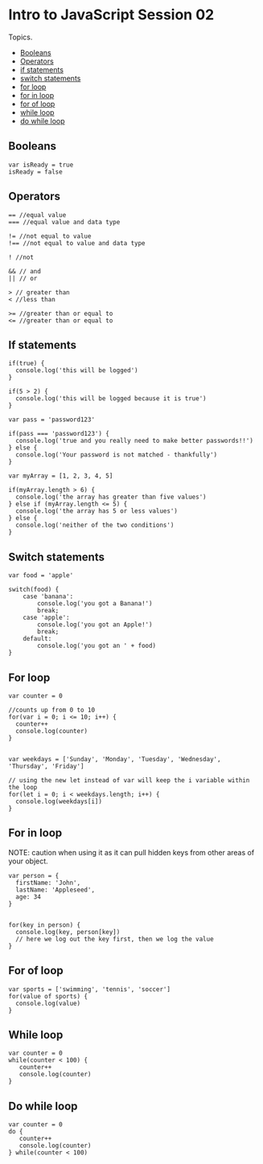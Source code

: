 # Intro to JavaScript Session 02

Topics.
- [Booleans](#booleans)
- [Operators](#operators)
- [if statements](#if-statements)
- [switch statements](#switch-statements)
- [for loop](#for-loop)
- [for in loop](#for-of-loop)
- [for of loop](#for-of-loop)
- [while loop](#while-loop)
- [do while loop](#do-while-loop)

## Booleans
```
var isReady = true
isReady = false
```

## Operators
```
== //equal value
=== //equal value and data type

!= //not equal to value
!== //not equal to value and data type

! //not

&& // and
|| // or

> // greater than
< //less than

>= //greater than or equal to
<= //greater than or equal to
```

## If statements
```
if(true) {
  console.log('this will be logged')
}

if(5 > 2) {
  console.log('this will be logged because it is true')
}

var pass = 'password123'

if(pass === 'password123') {
  console.log('true and you really need to make better passwords!!')
} else {
  console.log('Your password is not matched - thankfully')
}

var myArray = [1, 2, 3, 4, 5]

if(myArray.length > 6) {
  console.log('the array has greater than five values')
} else if (myArray.length <= 5) {
  console.log('the array has 5 or less values')
} else {
  console.log('neither of the two conditions')
}
```

## Switch statements
```
var food = 'apple'

switch(food) {
    case 'banana':
        console.log('you got a Banana!')
        break;
    case 'apple':
        console.log('you got an Apple!')
        break;
    default:
        console.log('you got an ' + food)
}
```

## For loop
```
var counter = 0

//counts up from 0 to 10
for(var i = 0; i <= 10; i++) {
  counter++
  console.log(counter)
}


var weekdays = ['Sunday', 'Monday', 'Tuesday', 'Wednesday', 'Thursday', 'Friday']

// using the new let instead of var will keep the i variable within the loop
for(let i = 0; i < weekdays.length; i++) {
  console.log(weekdays[i])
}
```

## For in loop
NOTE: caution when using it as it can pull hidden keys from other areas of your object.
```
var person = {
  firstName: 'John',
  lastName: 'Appleseed',
  age: 34
}


for(key in person) {
  console.log(key, person[key])
  // here we log out the key first, then we log the value
}
```

## For of loop
```
var sports = ['swimming', 'tennis', 'soccer']
for(value of sports) {
  console.log(value)
}
```

## While loop
```
var counter = 0
while(counter < 100) {
   counter++
   console.log(counter)
}
```

## Do while loop
```
var counter = 0
do {
   counter++
   console.log(counter)
} while(counter < 100)
```
